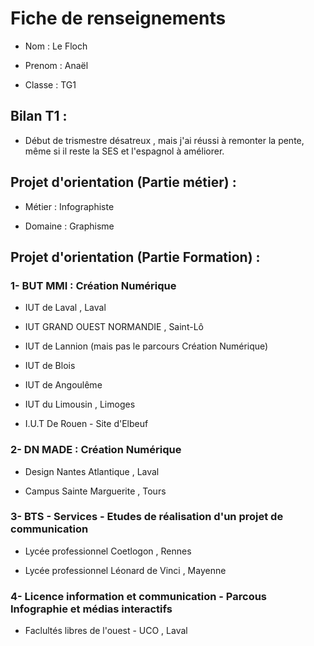 # Fiche de renseignements

- Nom : Le Floch

- Prenom : Anaël

- Classe : TG1

## Bilan T1 : 

- Début de trismestre désatreux , mais j'ai réussi à remonter la pente, même si il reste la SES et l'espagnol à améliorer.

## Projet d'orientation (Partie métier) :

- Métier : Infographiste 

- Domaine : Graphisme

## Projet d'orientation (Partie Formation) :

### 1- BUT MMI : Création Numérique

- IUT de Laval , Laval 

- IUT GRAND OUEST NORMANDIE , Saint-Lô

- IUT de Lannion (mais pas le parcours Création Numérique)

- IUT de Blois

- IUT de Angoulême

- IUT du Limousin , Limoges

- I.U.T De Rouen - Site d'Elbeuf

### 2- DN MADE : Création Numérique

- Design Nantes Atlantique , Laval

- Campus Sainte Marguerite , Tours

### 3- BTS - Services - Etudes de réalisation d'un projet de communication

- Lycée professionnel Coetlogon , Rennes

- Lycée professionnel Léonard de Vinci , Mayenne

### 4- Licence information et communication - Parcous Infographie et médias interactifs

- Faclultés libres de l'ouest - UCO , Laval